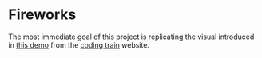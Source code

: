 # Fireworks

The most immediate goal of this project is replicating the visual introduced in [this demo](https://thecodingtrain.com/CodingChallenges/027-fireworks.html) from the [coding train](https://thecodingtrain.com/) website.
